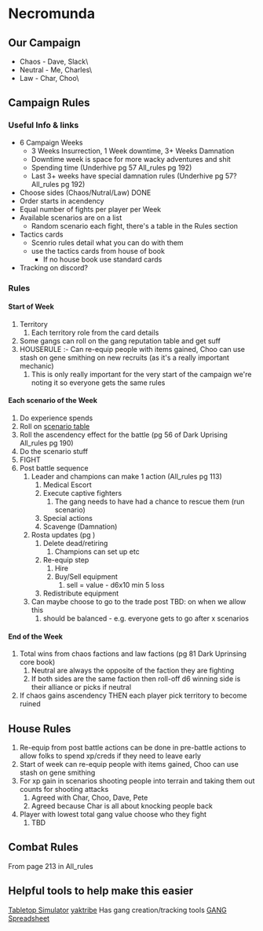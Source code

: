 # Necromunda

## Our Campaign

* Chaos - Dave, Slack\
* Neutral - Me, Charles\
* Law - Char, Choo\

## Campaign Rules

### Useful Info & links

* 6 Campaign Weeks
  * 3 Weeks Insurrection, 1 Week downtime, 3+ Weeks Damnation
  * Downtime week is space for more wacky adventures and shit
  * Spending time (Underhive pg 57 All_rules pg 192)
  * Last 3+ weeks have special damnation rules (Underhive pg 57? All_rules pg 192)
* Choose sides (Chaos/Nutral/Law) DONE
* Order starts in acendency
* Equal number of fights per player per Week
* Available scenarios are on a list
  * Random scenario each fight, there's a table in the Rules section
* Tactics cards
  * Scenrio rules detail what you can do with them
  * use the tactics cards from house of book
    * If no house book use standard cards
* Tracking on discord?

### Rules

#### Start of Week

1. Territory
   1. Each territory role from the card details
2. Some gangs can roll on the gang reputation table and get suff
3. HOUSERULE :- Can re-equip people with items gained, Choo can use stash on gene smithing on new recruits (as it's a really important mechanic)
   1. This is only really important for the very start of the campaign we're noting it so everyone gets the same rules

#### Each scenario of the Week

1. Do experience spends
2. Roll on [scenario table](https://www.goonhammer.com/necromunday-all-the-missions-a-better-way/#UPRISING_CAMPAIGN)
3. Roll the ascendency effect for the battle (pg 56 of Dark Uprising All_rules pg 190)
4. Do the scenario stuff
5. FIGHT
6. Post battle sequence
   1. Leader and champions can make 1 action (All_rules pg 113)
      1. Medical Escort
      2. Execute captive fighters
         1. The gang needs to have had a chance to rescue them (run scenario)
      3. Special actions
      4. Scavenge (Damnation)
   2. Rosta updates (pg )
      1. Delete dead/retiring
         1. Champions can set up etc
      2. Re-equip step
         1. Hire
         2. Buy/Sell equipment
            1. sell = value - d6x10 min 5 loss
      3. Redistribute equipment
   3. Can maybe choose to go to the trade post TBD: on when we allow this
      1. should be balanced - e.g. everyone gets to go after x scenarios

#### End of the Week

1. Total wins from chaos factions and law factions (pg 81 Dark Uprinsing core book)
   1. Neutral are always the opposite of the faction they are fighting
   2. If both sides are the same faction then roll-off d6 winning side is their alliance or picks if neutral
2. If chaos gains ascendency THEN each player pick territory to become ruined

## House Rules

1. Re-equip from post battle actions can be done in pre-battle actions to allow folks to spend xp/creds if they need to leave early
2. Start of week can re-equip people with items gained, Choo can use stash on gene smithing
3. For xp gain in scenarios shooting people into terrain and taking them out counts for shooting attacks
   1. Agreed with Char, Choo, Dave, Pete
   2. Agreed because Char is all about knocking people back
4. Player with lowest total gang value choose who they fight
   1. TBD

## Combat Rules

From page 213 in All_rules

## Helpful tools to help make this easier

[Tabletop Simulator](https://steamcommunity.com/workshop/filedetails/?id=1277941747)
[yaktribe](https://yaktribe.games/necromunda) Has gang creation/tracking tools
[GANG Spreadsheet](https://yaktribe.games/community/vault/excel-gang-roster.926/)
